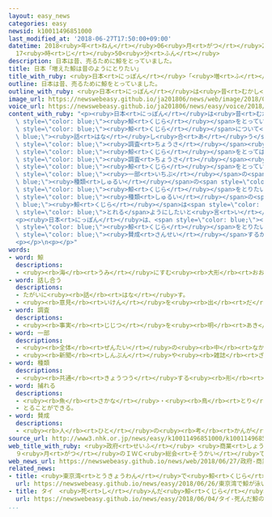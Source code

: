 ```yaml
---
layout: easy_news
categories: easy
newsid: k10011496851000
last_modified_at: '2018-06-27T17:50:00+09:00'
datetime: 2018<ruby>年<rt>ねん</rt></ruby>06<ruby>月<rt>がつ</rt></ruby>27<ruby>日<rt>にち</rt></ruby>
  17<ruby>時<rt>じ</rt></ruby>50<ruby>分<rt>ふん</rt></ruby>
description: 日本は昔、売るために鯨をとっていました。
title: 日本「増えた鯨は昔のようにとりたい」
title_with_ruby: <ruby>日本<rt>にっぽん</rt></ruby>「<ruby>増<rt>ふ</rt></ruby>えた<ruby>鯨<rt>くじら</rt></ruby>は<ruby>昔<rt>むかし</rt></ruby>のようにとりたい」
outline: 日本は昔、売るために鯨をとっていました。
outline_with_ruby: <ruby>日本<rt>にっぽん</rt></ruby>は<ruby>昔<rt>むかし</rt></ruby>、<ruby>売<rt>う</rt></ruby>るために<ruby>鯨<rt>くじら</rt></ruby>をとっていました。
image_url: https://newswebeasy.github.io/ja201806/news/web/image/2018/06/27/K10011496851_1806262335_1806270419_01_02.jpg
voice_url: https://newswebeasy.github.io/ja201806/news/easy/voice/2018/06/27/k10011496851000.mp4
content_with_ruby: "<p><ruby>日本<rt>にっぽん</rt></ruby>は<ruby>昔<rt>むかし</rt></ruby>、<ruby>売<rt>う</rt></ruby>るために<span\
  \ style=\"color: blue;\"><ruby>鯨<rt>くじら</rt></ruby></span>をとっていました。３０<ruby>年<rt>ねん</rt></ruby><ruby>以上<rt>いじょう</rt></ruby><ruby>前<rt>まえ</rt></ruby>、<ruby>世界<rt>せかい</rt></ruby>の<ruby>国<rt>くに</rt></ruby>が<span\
  \ style=\"color: blue;\"><ruby>鯨<rt>くじら</rt></ruby></span>について<span style=\"color:\
  \ blue;\"><ruby>話<rt>はな</rt></ruby>し<ruby>合<rt>あ</rt></ruby>う</span>ＩＷＣの<ruby>会議<rt>かいぎ</rt></ruby>で、<span\
  \ style=\"color: blue;\"><ruby>調査<rt>ちょうさ</rt></ruby></span><ruby>以外<rt>いがい</rt></ruby>で<span\
  \ style=\"color: blue;\"><ruby>鯨<rt>くじら</rt></ruby></span>をとってはいけないと<ruby>決<rt>き</rt></ruby>まりました。このため、<ruby>日本<rt>にっぽん</rt></ruby>は<ruby>今<rt>いま</rt></ruby>までの３０<ruby>年<rt>ねん</rt></ruby>、<span\
  \ style=\"color: blue;\"><ruby>調査<rt>ちょうさ</rt></ruby></span><ruby>以外<rt>いがい</rt></ruby>で<span\
  \ style=\"color: blue;\"><ruby>鯨<rt>くじら</rt></ruby></span>をとっていません。</p>\n<p><ruby>日本<rt>にっぽん</rt></ruby>は、<span\
  \ style=\"color: blue;\"><ruby>一部<rt>いちぶ</rt></ruby></span>の<span style=\"color:\
  \ blue;\"><ruby>種類<rt>しゅるい</rt></ruby></span>の<span style=\"color: blue;\"><ruby>鯨<rt>くじら</rt></ruby></span>が<ruby>増<rt>ふ</rt></ruby>えてきたため、<ruby>昔<rt>むかし</rt></ruby>のように<span\
  \ style=\"color: blue;\"><ruby>鯨<rt>くじら</rt></ruby></span>をとりたいと<ruby>考<rt>かんが</rt></ruby>えています。そして、９<ruby>月<rt>がつ</rt></ruby>のＩＷＣの<ruby>会議<rt>かいぎ</rt></ruby>で、<ruby>増<rt>ふ</rt></ruby>えた<span\
  \ style=\"color: blue;\"><ruby>種類<rt>しゅるい</rt></ruby></span>の<span style=\"color:\
  \ blue;\"><ruby>鯨<rt>くじら</rt></ruby></span>は<span style=\"color: blue;\"><ruby>調査<rt>ちょうさ</rt></ruby></span><ruby>以外<rt>いがい</rt></ruby>でも<span\
  \ style=\"color: blue;\">とれる</span>ようにしたいと<ruby>言<rt>い</rt></ruby>うことにしています。</p>\n\
  <p><ruby>日本<rt>にっぽん</rt></ruby>は、<span style=\"color: blue;\"><ruby>調査<rt>ちょうさ</rt></ruby></span><ruby>以外<rt>いがい</rt></ruby>で<span\
  \ style=\"color: blue;\"><ruby>鯨<rt>くじら</rt></ruby></span>をとりたいと<ruby>今<rt>いま</rt></ruby>までもＩＷＣに<ruby>言<rt>い</rt></ruby>っていました。しかし、いろいろな<ruby>国<rt>くに</rt></ruby>が<ruby>反対<rt>はんたい</rt></ruby>しました。９<ruby>月<rt>がつ</rt></ruby>の<ruby>会議<rt>かいぎ</rt></ruby>で、ほかの<ruby>国<rt>くに</rt></ruby>が<span\
  \ style=\"color: blue;\"><ruby>賛成<rt>さんせい</rt></ruby></span>するかどうかわかりません。</p>\n\
  <p></p>\n<p></p>"
words:
- word: 鯨
  descriptions:
  - <ruby><rb>海</rb><rt>うみ</rt></ruby>にすむ<ruby><rb>大形</rb><rt>おおがた</rt></ruby>の<ruby><rb>動物</rb><rt>どうぶつ</rt></ruby>。シロナガスクジラ・マッコウクジラ・セミクジラなど<ruby><rb>種類</rb><rt>しゅるい</rt></ruby>が<ruby><rb>多</rb><rt>おお</rt></ruby>い。<ruby><rb>哺乳類</rb><rt>ほにゅうるい</rt></ruby>で、<ruby><rb>子</rb><rt>こ</rt></ruby>は<ruby><rb>乳</rb><rt>ちち</rt></ruby>を<ruby><rb>飲</rb><rt>の</rt></ruby>んで<ruby><rb>育</rb><rt>そだ</rt></ruby>つ。
- word: 話し合う
  descriptions:
  - たがいに<ruby><rb>話</rb><rt>はな</rt></ruby>す。
  - <ruby><rb>意見</rb><rt>いけん</rt></ruby>を<ruby><rb>出</rb><rt>だ</rt></ruby>し<ruby><rb>合</rb><rt>あ</rt></ruby>う。
- word: 調査
  descriptions:
  - <ruby><rb>事実</rb><rt>じじつ</rt></ruby>を<ruby><rb>明</rb><rt>あき</rt></ruby>らかにするために、<ruby><rb>調</rb><rt>しら</rt></ruby>べること。
- word: 一部
  descriptions:
  - <ruby><rb>全体</rb><rt>ぜんたい</rt></ruby>の<ruby><rb>中</rb><rt>なか</rt></ruby>の、ある<ruby><rb>部分</rb><rt>ぶぶん</rt></ruby>。
  - <ruby><rb>新聞</rb><rt>しんぶん</rt></ruby>や<ruby><rb>雑誌</rb><rt>ざっし</rt></ruby>などを<ruby><rb>数</rb><rt>かぞ</rt></ruby>えるときの、<ruby><rb>一</rb><rt>ひと</rt></ruby>つ。
- word: 種類
  descriptions:
  - <ruby><rb>共通</rb><rt>きょうつう</rt></ruby>する<ruby><rb>形</rb><rt>かたち</rt></ruby>や<ruby><rb>性質</rb><rt>せいしつ</rt></ruby>によって<ruby><rb>分</rb><rt>わ</rt></ruby>けたもの。
- word: 捕れる
  descriptions:
  - <ruby><rb>魚</rb><rt>さかな</rt></ruby>・<ruby><rb>鳥</rb><rt>とり</rt></ruby>などが<ruby><rb>得</rb><rt>え</rt></ruby>られる。
  - とることができる。
- word: 賛成
  descriptions:
  - <ruby><rb>人</rb><rt>ひと</rt></ruby>の<ruby><rb>考</rb><rt>かんが</rt></ruby>えをよいと<ruby><rb>認</rb><rt>みと</rt></ruby>めること。<ruby><rb>同意</rb><rt>どうい</rt></ruby>すること。
source_url: http://www3.nhk.or.jp/news/easy/k10011496851000/k10011496851000.html
web_title_with_ruby: <ruby>政府<rt>せいふ</rt></ruby> <ruby>商業<rt>しょうぎょう</rt></ruby><ruby>捕鯨<rt>ほげい</rt></ruby>の<ruby>再開<rt>さいかい</rt></ruby><ruby>提案<rt>ていあん</rt></ruby>へ
  ９<ruby>月<rt>がつ</rt></ruby>のＩＷＣ<ruby>総会<rt>そうかい</rt></ruby>で
web_news_url: https://newswebeasy.github.io/news/web/2018/06/27/政府-商業捕鯨の再開提案へ-9月のIWC総会で
related_news:
- title: <ruby>東京湾<rt>とうきょうわん</rt></ruby>で<ruby>鯨<rt>くじら</rt></ruby>が<ruby>泳<rt>およ</rt></ruby>いでいる「<ruby>船<rt>ふね</rt></ruby>は<ruby>気<rt>き</rt></ruby>をつけて」
  url: https://newswebeasy.github.io/news/easy/2018/06/26/東京湾で鯨が泳いでいる船は気をつけて
- title: タイ　<ruby>死<rt>し</rt></ruby>んだ<ruby>鯨<rt>くじら</rt></ruby>のおなかの<ruby>中<rt>なか</rt></ruby>にたくさんのプラスチックの<ruby>袋<rt>ふくろ</rt></ruby>
  url: https://newswebeasy.github.io/news/easy/2018/06/04/タイ-死んだ鯨のおなかの中にたくさんのプラスチックの袋
...
```

